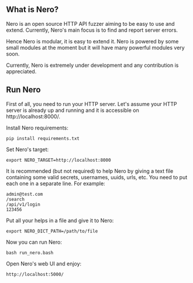 What is Nero?
------
Nero is an open source HTTP API fuzzer aiming to be easy to use and extend. Currently, Nero's main focus is to find and report server errors.

Hence Nero is modular, it is easy to extend it. Nero is powered by some small modules at the moment but it will have many powerful modules very soon.

Currently, Nero is extremely under development and any contribution is appreciated.

Run Nero
------
First of all, you need to run your HTTP server. Let's assume your HTTP server is already up and running and it is accessible on http://localhost:8000/.


Install Nero requirements:
```
pip install requirements.txt
```

Set Nero's target:
```
export NERO_TARGET=http://localhost:8000
```

It is recommended (but not required) to help Nero by giving a text file containing some valid secrets, usernames, uuids, urls, etc. You need to put each one in a separate line. For example:
```
admin@test.com
/search
/api/v1/login
123456
```

Put all your helps in a file and give it to Nero:
```
export NERO_DICT_PATH=/path/to/file
```

Now you can run Nero:
```
bash run_nero.bash
```

Open Nero's web UI and enjoy:
```
http://localhost:5000/
```
